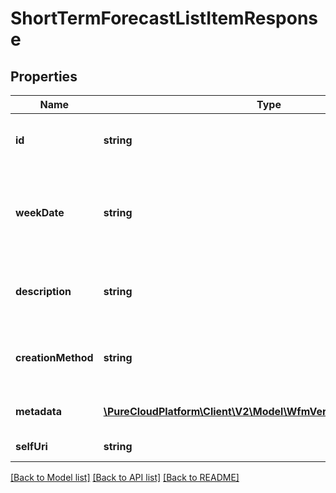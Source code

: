 # ShortTermForecastListItemResponse

## Properties
Name | Type | Description | Notes
------------ | ------------- | ------------- | -------------
**id** | **string** | The id of the short term forecast | 
**weekDate** | **string** | The weekDate of the short term forecast in yyyy-MM-dd format | 
**description** | **string** | The description of the short term forecast | [optional] 
**creationMethod** | **string** | The method used to create this forecast | [optional] 
**metadata** | [**\PureCloudPlatform\Client\V2\Model\WfmVersionedEntityMetadata**](WfmVersionedEntityMetadata.md) | Metadata for this forecast | 
**selfUri** | **string** | The URI for this object | [optional] 

[[Back to Model list]](../README.md#documentation-for-models) [[Back to API list]](../README.md#documentation-for-api-endpoints) [[Back to README]](../README.md)


